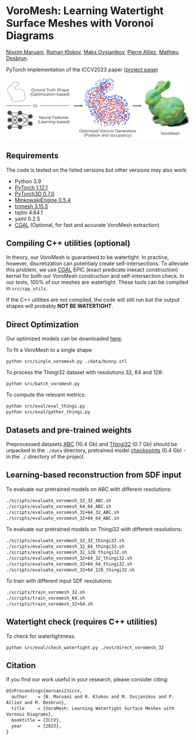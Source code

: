 # VoroMesh: Learning Watertight Surface Meshes with Voronoi Diagrams
[Nissim Maruani](https://nissmar.github.io), [Roman Klokov](https://scholar.google.ru/citations?user=LzkFOcoAAAAJ&hl=ru), [Maks Ovsjanikov](https://www.lix.polytechnique.fr/~maks/), [Pierre Alliez](https://team.inria.fr/titane/pierre-alliez/), [Mathieu Desbrun](https://pages.saclay.inria.fr/mathieu.desbrun/).


PyTorch implementation of the ICCV2023 paper ([project page](https://nissmar.github.io/voromesh.github.io/))



<img src='banner.png' />

## Requirements

The code is tested on the listed versions but other versions may also work:

- Python 3.9
- [PyTorch 1.12.1](https://pytorch.org/get-started/locally/)
- [PyTorch3D 0.7.0](https://github.com/facebookresearch/pytorch3d/blob/main/INSTALL.md)
- [MinkowskiEngine 0.5.4](https://github.com/NVIDIA/MinkowskiEngine#anaconda)
- [trimesh 3.15.5](https://trimsh.org/install.html)
- tqdm 4.64.1
- yaml 0.2.5
- [CGAL](https://www.cgal.org) (Optional, for fast and accurate VoroMesh extraction)

## Compiling C++ utilities (optional)

In theory, our VoroMesh is guaranteed to be watertight. In practice, however, discretization can potentialy create self-intersections. To alleviate this problem, we use [CGAL](https://www.cgal.org) EPIC (exact predicate inexact construction) kernel for both our VoroMesh construction and self-intersection check. In our tests, 100% of our meshes are watertight. These tools can be compiled in `src/cpp_utils`.  

If the C++ utilities are not compiled, the code will still run but the output shapes will probably **NOT BE WATERTIGHT**.

## Direct Optimization

Our optimized models can be downloaded [here](https://drive.google.com/file/d/1XbiEPSMEwGFW4zxkvoXf9Vz78cSzoPny/view?usp=drive_link).

To fit a VoroMesh to a single shape:

```
python src/single_voromesh.py ./data/bunny.stl
```

To process the Thingi32 dataset with resolutions 32, 64 and 128:

```
python src/batch_voromesh.py
```

To compute the relevant metrics:

```
python src/eval/eval_thingi.py
python src/eval/gather_thingi.py
```


## Datasets and pre-trained weights

Preprocessed datasets [ABC](https://drive.google.com/file/d/1YwF-iUfvKTRaR1ZNyQ_TX2IIN597LeGK/view?usp=drive_link) (10.4 Gb) and [Thingi32](https://drive.google.com/file/d/1V77k18e8yQpyzvmBIhtpZIXNfPpi6Zmg/view?usp=drive_link) (0.7 Gb) should be unpacked in the `./data` directory, pretrained model [checkpoints](https://drive.google.com/file/d/1Rw06bM-t88azkwoq6NtTVtJ4h7TVpdLs/view?usp=drive_link) (0.4 Gb) - in the `./` directory of the project.



## Learning-based reconstruction from SDF input


To evaluate our pretrained models on ABC with different resolutions:
```
./scripts/evaluate_voromesh_32_32_ABC.sh
./scripts/evaluate_voromesh_64_64_ABC.sh
./scripts/evaluate_voromesh_32+64_32_ABC.sh
./scripts/evaluate_voromesh_32+64_64_ABC.sh
```

To evaluate our pretrained models on Thingi32 with different resolutions:
```
./scripts/evaluate_voromesh_32_32_thingi32.sh
./scripts/evaluate_voromesh_32_64_thingi32.sh
./scripts/evaluate_voromesh_32_128_thingi32.sh
./scripts/evaluate_voromesh_32+64_32_thingi32.sh
./scripts/evaluate_voromesh_32+64_64_thingi32.sh
./scripts/evaluate_voromesh_32+64_128_thingi32.sh
```

 To train with different input SDF resolutions:
 ```
./scripts/train_voromesh_32.sh
./scripts/train_voromesh_64.sh
./scripts/train_voromesh_32+64.sh
```
## Watertight check (requires C++ utilities)

To check for watertightness:

```
python src/eval/check_watertight.py ./out/direct_voromesh_32
```


## Citation
If you find our work useful in your research, please consider citing:

	@InProceedings{maruani23iccv,
	  author    = {N. Maruani and R. Klokov and M. Ovsjanikov and P. Alliez and M. Desbrun},
	  title     = {VoroMesh: Learning Watertight Surface Meshes with Voronoi Diagrams},
	  booktitle = {ICCV},
	  year      = {2023},
	}
